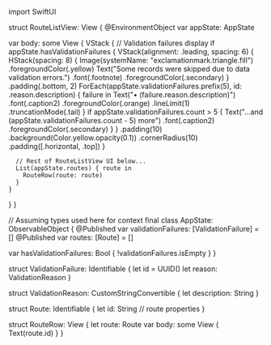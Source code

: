 import SwiftUI

struct RouteListView: View {
  @EnvironmentObject var appState: AppState

  var body: some View {
    VStack {
      // Validation failures display
      if appState.hasValidationFailures {
        VStack(alignment: .leading, spacing: 6) {
          HStack(spacing: 8) {
            Image(systemName: "exclamationmark.triangle.fill")
              .foregroundColor(.yellow)
            Text("Some records were skipped due to data validation errors.")
              .font(.footnote)
              .foregroundColor(.secondary)
          }
          .padding(.bottom, 2)
          ForEach(appState.validationFailures.prefix(5), id: \.reason.description) { failure in
            Text("• \(failure.reason.description)")
              .font(.caption2)
              .foregroundColor(.orange)
              .lineLimit(1)
              .truncationMode(.tail)
          }
          if appState.validationFailures.count > 5 {
            Text("...and \(appState.validationFailures.count - 5) more")
              .font(.caption2)
              .foregroundColor(.secondary)
          }
        }
        .padding(10)
        .background(Color.yellow.opacity(0.1))
        .cornerRadius(10)
        .padding([.horizontal, .top])
      }

      // Rest of RouteListView UI below...
      List(appState.routes) { route in
        RouteRow(route: route)
      }
    }
  }
}

// Assuming types used here for context
final class AppState: ObservableObject {
  @Published var validationFailures: [ValidationFailure] = []
  @Published var routes: [Route] = []

  var hasValidationFailures: Bool {
    !validationFailures.isEmpty
  }
}

struct ValidationFailure: Identifiable {
  let id = UUID()
  let reason: ValidationReason
}

struct ValidationReason: CustomStringConvertible {
  let description: String
}

struct Route: Identifiable {
  let id: String
  // route properties
}

struct RouteRow: View {
  let route: Route
  var body: some View {
    Text(route.id)
  }
}
